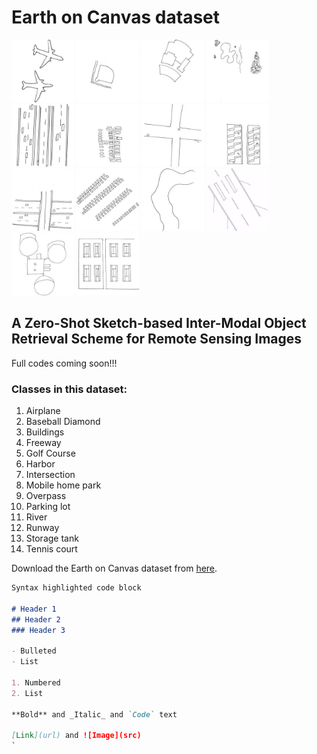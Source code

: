 # Earth on Canvas dataset
<img src="79.jpg" alt="Aeroplane class" width="100" /> <img src="1.jpg" alt="Baseball Diamond class" width="100"/> <img src="2.jpg" alt="Buildings class" width="100"/> <img src="41.jpg" alt="Golf course class" width="100"/> <img src="87.jpg" alt="Freeway class" width="100"/> <img src="5.jpg" alt="Harbor class" width="100"/> <img src="64.jpg" alt="Intersection class" width="100"/> <img src="7.jpg" alt="Mobilehome park class" width="100"/> <img src="8.jpg" alt="Overpass class" width="100"/> <img src="19.jpg" alt="Parking lot class" width="100"/> <img src="34.jpg" alt="River class" width="100"/> <img src="80.jpg" alt="Runway" width="100"/> <img src="32.jpg" alt="Storage tank class" width="100"/> <img src="20.jpg" alt="Tennis court class" width="100"/>

## A Zero-Shot Sketch-based Inter-Modal Object Retrieval Scheme for Remote Sensing Images


Full codes coming soon!!!

### Classes in this dataset:
1. Airplane
2. Baseball Diamond
3. Buildings
4. Freeway
5. Golf Course
6. Harbor
7. Intersection
8. Mobile home park
9. Overpass
10. Parking lot
11. River
12. Runway
13. Storage tank
14. Tennis court

Download the Earth on Canvas dataset from [here](https://drive.google.com/file/d/1bCElAva8lA-BCUHrAQkDu_CK0Cb7O7cD/view?usp=sharing).


```markdown
Syntax highlighted code block

# Header 1
## Header 2
### Header 3

- Bulleted
- List

1. Numbered
2. List

**Bold** and _Italic_ and `Code` text

[Link](url) and ![Image](src)
`
